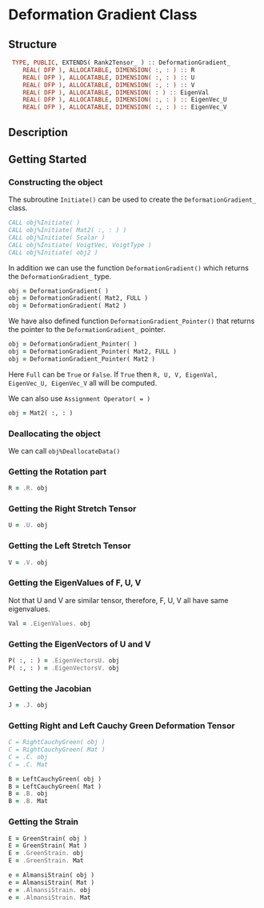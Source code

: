 # Deformation Gradient Class

## Structure

```fortran
 TYPE, PUBLIC, EXTENDS( Rank2Tensor_ ) :: DeformationGradient_
    REAL( DFP ), ALLOCATABLE, DIMENSION( :, : ) :: R
    REAL( DFP ), ALLOCATABLE, DIMENSION( :, : ) :: U
    REAL( DFP ), ALLOCATABLE, DIMENSION( :, : ) :: V
    REAL( DFP ), ALLOCATABLE, DIMENSION( : ) :: EigenVal
    REAL( DFP ), ALLOCATABLE, DIMENSION( :, : ) :: EigenVec_U
    REAL( DFP ), ALLOCATABLE, DIMENSION( :, : ) :: EigenVec_V
```

## Description

## Getting Started

### Constructing the object

The subroutine `Initiate()` can be used to create the `DeformationGradient_` class.

```fortran
CALL obj%Initiate( )
CALL obj%Initiate( Mat2( :, : ) )
CALL obj%Initiate( Scalar )
CALL obj%Initiate( VoigtVec, VoigtType )
CALL obj%Initiate( obj2 )
```

In addition we can use the function `DeformationGradient()` which returns the `DeformationGradient_` type.

```fortran
obj = DeformationGradient( )
obj = DeformationGradient( Mat2, FULL )
obj = DeformationGradient( Mat2 )
```

We have also defined function `DeformationGradient_Pointer()` that returns the pointer to the `DeformationGradient_` pointer.

```fortran
obj = DeformationGradient_Pointer( )
obj = DeformationGradient_Pointer( Mat2, FULL )
obj = DeformationGradient_Pointer( Mat2 )
```

Here `Full` can be `True` or `False`. If `True` then `R, U, V, EigenVal, EigenVec_U, EigenVec_V` all will be computed.

We can also use `Assignment Operator( = )`

```fortran
obj = Mat2( :, : )
```

### Deallocating the object

We can call `obj%DeallocateData()`

### Getting the Rotation part

```fortran
R = .R. obj
```

### Getting the Right Stretch Tensor

```fortran
U = .U. obj
```

### Getting the Left Stretch Tensor

```fortran
V = .V. obj
```

### Getting the EigenValues of F, U, V

Not that U and V are similar tensor, therefore, F, U, V all have same eigenvalues.

```fortran
Val = .EigenValues. obj
```

### Getting the EigenVectors of U and V

```fortran
P( :, : ) = .EigenVectorsU. obj
P( :, : ) = .EigenVectorsV. obj
```

### Getting the Jacobian

```fortran
J = .J. obj
```

### Getting Right and Left Cauchy Green Deformation Tensor

```fortran
C = RightCauchyGreen( obj )
C = RightCauchyGreen( Mat )
C = .C. obj
C = .C. Mat
```

```fortran
B = LeftCauchyGreen( obj )
B = LeftCauchyGreen( Mat )
B = .B. obj
B = .B. Mat
```

### Getting the Strain

```fortran
E = GreenStrain( obj )
E = GreenStrain( Mat )
E = .GreenStrain. obj
E = .GreenStrain. Mat
```

```fortran
e = AlmansiStrain( obj )
e = AlmansiStrain( Mat )
e = .AlmansiStrain. obj
e = .AlmansiStrain. Mat
```
